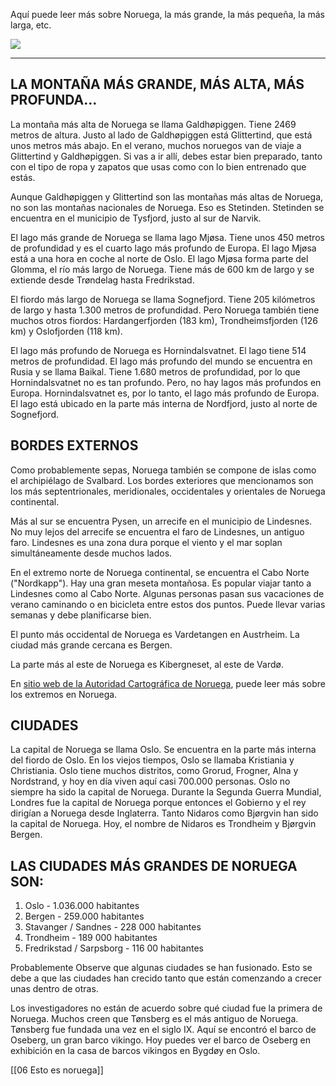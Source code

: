 Aquí puede leer más sobre Noruega, la más grande, la más pequeña, la más larga, etc.

![](https://cdn.kursoria.no/pensum/elements/-_gthyju.jpg)

---

## LA MONTAÑA MÁS GRANDE, MÁS ALTA, MÁS PROFUNDA...

La montaña más alta de Noruega se llama Galdhøpiggen. Tiene 2469 metros de altura. Justo al lado de Galdhøpiggen está Glittertind, que está unos metros más abajo. En el verano, muchos noruegos van de viaje a Glittertind y Galdhøpiggen. Si vas a ir allí, debes estar bien preparado, tanto con el tipo de ropa y zapatos que usas como con lo bien entrenado que estás.

Aunque Galdhøpiggen y Glittertind son las montañas más altas de Noruega, no son las montañas nacionales de Noruega. Eso es Stetinden. Stetinden se encuentra en el municipio de Tysfjord, justo al sur de Narvik.

El lago más grande de Noruega se llama lago Mjøsa. Tiene unos 450 metros de profundidad y es el cuarto lago más profundo de Europa. El lago Mjøsa está a una hora en coche al norte de Oslo. El lago Mjøsa forma parte del Glomma, el río más largo de Noruega. Tiene más de 600 km de largo y se extiende desde Trøndelag hasta Fredrikstad.

El fiordo más largo de Noruega se llama Sognefjord. Tiene 205 kilómetros de largo y hasta 1.300 metros de profundidad. Pero Noruega también tiene muchos otros fiordos: Hardangerfjorden (183 km), Trondheimsfjorden (126 km) y Oslofjorden (118 km).

El lago más profundo de Noruega es Hornindalsvatnet. El lago tiene 514 metros de profundidad. El lago más profundo del mundo se encuentra en Rusia y se llama Baikal. Tiene 1.680 metros de profundidad, por lo que Hornindalsvatnet no es tan profundo. Pero, no hay lagos más profundos en Europa. Hornindalsvatnet es, por lo tanto, el lago más profundo de Europa. El lago está ubicado en la parte más interna de Nordfjord, justo al norte de Sognefjord.

## BORDES EXTERNOS

Como probablemente sepas, Noruega también se compone de islas como el archipiélago de Svalbard. Los bordes exteriores que mencionamos son los más septentrionales, meridionales, occidentales y orientales de Noruega continental.

Más al sur se encuentra Pysen, un arrecife en el municipio de Lindesnes. No muy lejos del arrecife se encuentra el faro de Lindesnes, un antiguo faro. Lindesnes es una zona dura porque el viento y el mar soplan simultáneamente desde muchos lados.

En el extremo norte de Noruega continental, se encuentra el Cabo Norte ("Nordkapp"). Hay una gran meseta montañosa. Es popular viajar tanto a Lindesnes como al Cabo Norte. Algunas personas pasan sus vacaciones de verano caminando o en bicicleta entre estos dos puntos. Puede llevar varias semanas y debe planificarse bien.

El punto más occidental de Noruega es Vardetangen en Austrheim. La ciudad más grande cercana es Bergen.

La parte más al este de Noruega es Kibergneset, al este de Vardø.

En [sitio web de la Autoridad Cartográfica de Noruega](https://www.kartverket.no/til-lands/fakta-om-norge/noregs-ytterpunkt), puede leer más sobre los extremos en Noruega.

## CIUDADES

La capital de Noruega se llama Oslo. Se encuentra en la parte más interna del fiordo de Oslo. En los viejos tiempos, Oslo se llamaba Kristiania y Christiania. Oslo tiene muchos distritos, como Grorud, Frogner, Alna y Nordstrand, y hoy en día viven aquí casi 700.000 personas. Oslo no siempre ha sido la capital de Noruega. Durante la Segunda Guerra Mundial, Londres fue la capital de Noruega porque entonces el Gobierno y el rey dirigían a Noruega desde Inglaterra. Tanto Nidaros como Bjørgvin han sido la capital de Noruega. Hoy, el nombre de Nidaros es Trondheim y Bjørgvin Bergen.

## LAS CIUDADES MÁS GRANDES DE NORUEGA SON:

1.  Oslo - 1.036.000 habitantes
2.  Bergen - 259.000 habitantes
3.  Stavanger / Sandnes - 228 000 habitantes
4.  Trondheim - 189 000 habitantes
5.  Fredrikstad / Sarpsborg - 116 00 habitantes

Probablemente Observe que algunas ciudades se han fusionado. Esto se debe a que las ciudades han crecido tanto que están comenzando a crecer unas dentro de otras.

Los investigadores no están de acuerdo sobre qué ciudad fue la primera de Noruega. Muchos creen que Tønsberg es el más antiguo de Noruega. Tønsberg fue fundada una vez en el siglo IX. Aquí se encontró el barco de Oseberg, un gran barco vikingo. Hoy puedes ver el barco de Oseberg en exhibición en la casa de barcos vikingos en Bygdøy en Oslo.


[[06 Esto es noruega]]